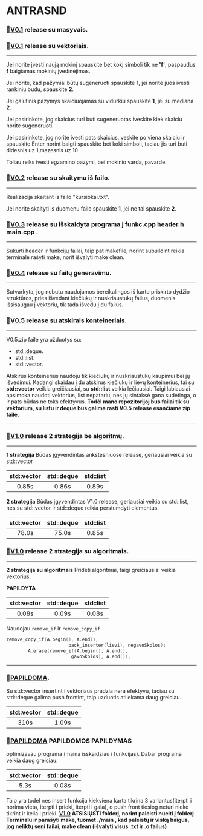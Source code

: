 # ANTRASND

### :rocket:[V0.1](https://github.com/odiraitis/ANTRASND/releases/tag/v0.1)  release su masyvais.

### :rocket:[V0.1](https://github.com/odiraitis/ANTRASND/releases/tag/v0.1.2)  release su vektoriais.
-------------------------------------------------------------------------------

Jei norite įvesti naują mokinį spauskite bet kokį simboli tik ne **'f'**, paspaudus **f** baigiamas mokinių įvedinėjimas.

Jei norite, kad pažymiai būtų sugeneruoti spauskite **1**, jei norite juos ivesti rankiniu budu, spauskite **2**.

Jei galutinis pazymys skaiciuojamas su vidurkiu spauskite **1**, jei su mediana **2**.

Jei pasirinkote, jog skaicius turi buti sugeneruotas iveskite kiek skaiciu norite sugeneruoti.

Jei pasirinkote, jog norite ivesti pats skaicius, veskite po viena skaiciu ir spauskite Enter norint baigti spauskite bet koki simboli, taciau jis turi buti didesnis uz 1,mazesnis uz 10

Toliau reiks ivesti egzamino pazymi, bei mokinio varda, pavarde.

### :rocket:[V0.2](https://github.com/odiraitis/ANTRASND/releases/tag/v0.2.3) release su skaitymu iš failo.
-------------------------------------------------------------------------------

Realizacija skaitant is failo "kursiokai.txt".

Jei norite skaityti is duomenu failo spauskite **1**, jei ne tai spauskite **2**.

### :rocket:[V0.3](https://github.com/odiraitis/ANTRASND/releases/tag/v0.3) release su išskaidyta programa į funkc.cpp header.h main.cpp .
-------------------------------------------------------------------------------

Sukurti header ir funkcijų failai, taip pat makefile, norint subuildint reikia terminale rašyti make, norit išvalyti make clean.

### :rocket:[V0.4](https://github.com/odiraitis/ANTRASND/releases/tag/v0.4.1) release su failų generavimu.
-------------------------------------------------------------------------------

Sutvarkyta, jog nebutu naudojamos bereikalingos iš karto priskirto dydžio struktūros, pries išvedant kiečiukų ir nuskriaustukų failus, duomenis išsisaugau į vektoriu, tik tada išvedu į du failus.

### :rocket:[V0.5](https://github.com/odiraitis/ANTRASND/releases/tag/v0.5) release su atskirais konteineriais.
-------------------------------------------------------------------------------

V0.5.zip faile yra užduotys su:  
- std::deque.  
- std::list.   
- std::vector.   

Atskirus konteinerius naudoju tik kiečiukų ir nuskriaustukų kaupimui bei jų išvedimui.
Kadangi skaidau į du atskirus kiečiukų ir lievų konteinerius, tai su **std::vector** veikia greičiausiai, su **std::list** veikia lėčiausiai. Taigi labiausiai apsimoka naudoti vektorius, list nepatariu, nes jų sintaksė gana sudėtinga, o ir pats būdas ne toks efektyvus. **Todėl mano repozitorijoj bus failai tik su vektorium, su listu ir deque bus galima rasti V0.5 release esančiame zip faile.**

-------------------------------------------------------------------------------
### :rocket:[V1.0](https://github.com/odiraitis/ANTRASND/releases/tag/V1.0) release 2 strategija be algoritmų.
-------------------------------------------------------------------------------

**1 strategija** Būdas įgyvendintas ankstesniuose release, geriausiai veikia su std::vector

| std::vector | std::deque | std::list |
|:---:|:---:|:---:|
| 0.85s | 0.86s | 0.89s |

**2 strategija** Būdas įgyvendintas V1.0 release, geriausiai veikia su std::list, nes su std::vector ir std::deque reikia perstumdyti elementus.

| std::vector | std::deque | std::list |
|:---:|:---:|:---:|
| 78.0s | 75.0s | 0.85s |
### :rocket:[V1.0](https://github.com/odiraitis/ANTRASND/releases/tag/V1.3) release 2 strategija su algoritmais.
-------------------------------------------------------------------------------
 **2 strategija su algoritmais** Pridėti algoritmai, taigi greičiausiai veikia vektorius.
 
**PAPILDYTA**

| std::vector | std::deque | std::list |
|:---:|:---:|:---:|
| 0.08s | 0.09s | 0.08s |

Naudojau `remove_if` ir `remove_copy_if`
```c++
remove_copy_if(A.begin(), A.end(),
                       back_inserter(lievi), negavoSkolos);
        A.erase(remove_if(A.begin(), A.end(),
                        gavoSkolos), A.end());
```

--------------------------------------------------------------------------------
### :rocket:[PAPILDOMA](https://github.com/odiraitis/ANTRASND/releases/tag/V1.2).

Su std::vector insertint i vektoriaus pradzia nera efektyvu, taciau su std::deque galima push frontint, taip uzduotis atliekama daug greiciau.

| std::vector | std::deque |
|:---:|:---:|
| 310s | 1.09s |

### :rocket:[PAPILDOMA](https://github.com/odiraitis/ANTRASND/releases/tag/V1.4) PAPILDOMOS PAPILDYMAS
optimizavau programa (maina isskaidziau i funkcijas). Dabar programa veikia daug greiciau.

| std::vector | std::deque |
|:---:|:---:|
| 5.3s | 0.08s |

Taip yra todel nes insert funkcija kiekviena karta tikrina 3 variantus(iterpti i norima vieta, iterpti i prieki, iterpti i gala), o push front tiesiog neturi nieko tikrint ir kelia i prieki.
**[V1.0](https://github.com/odiraitis/ANTRASND/releases/tag/V1.1) ATSISIŲSTI folderį, norint paleisti nueiti į folderį Terminalu ir parašyti make, tuomet ./main , kad paleistų ir viską baigus, jog neliktų seni failai, make clean (išvalyti visus .txt ir .o failus)**
